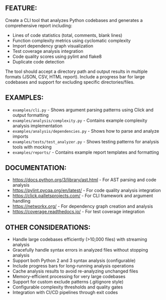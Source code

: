 ## FEATURE:
Create a CLI tool that analyzes Python codebases and generates a comprehensive report including:
- Lines of code statistics (total, comments, blank lines)
- Function complexity metrics using cyclomatic complexity
- Import dependency graph visualization
- Test coverage analysis integration
- Code quality scores using pylint and flake8
- Duplicate code detection

The tool should accept a directory path and output results in multiple formats (JSON, CSV, HTML report).
Include a progress bar for large codebases and support for excluding specific directories/files.

## EXAMPLES:
- `examples/cli.py` - Shows argument parsing patterns using Click and output formatting
- `examples/analysis/complexity.py` - Contains example complexity analysis implementation
- `examples/analysis/dependencies.py` - Shows how to parse and analyze imports
- `examples/tests/test_analyzer.py` - Shows testing patterns for analysis tools with mocking
- `examples/reports/` - Contains example report templates and formatting

## DOCUMENTATION:
- https://docs.python.org/3/library/ast.html - For AST parsing and code analysis
- https://pylint.pycqa.org/en/latest/ - For code quality analysis integration
- https://click.palletsprojects.com/ - For CLI framework and argument handling
- https://networkx.org/ - For dependency graph creation and analysis
- https://coverage.readthedocs.io/ - For test coverage integration

## OTHER CONSIDERATIONS:
- Handle large codebases efficiently (>10,000 files) with streaming analysis
- Gracefully handle syntax errors in analyzed files without stopping analysis
- Support both Python 2 and 3 syntax analysis (configurable)
- Include progress bars for long-running analysis operations
- Cache analysis results to avoid re-analyzing unchanged files
- Memory-efficient processing for very large codebases
- Support for custom exclude patterns (.gitignore style)
- Configurable complexity thresholds and quality gates
- Integration with CI/CD pipelines through exit codes
